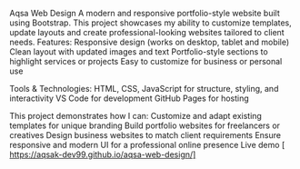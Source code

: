 Aqsa Web Design
A modern and responsive portfolio-style website built using Bootstrap.
This project showcases my ability to customize templates, update layouts and create professional-looking websites tailored to client needs.
 Features:
Responsive design (works on desktop, tablet and mobile)
Clean layout with updated images and text
Portfolio-style sections to highlight services or projects
Easy to customize for business or personal use

 Tools & Technologies:
HTML, CSS, JavaScript for structure, styling, and interactivity
VS Code for development
GitHub Pages for hosting

This project demonstrates how I can:
Customize and adapt existing templates for unique branding
Build portfolio websites for freelancers or creatives
Design business websites to match client requirements
Ensure responsive and modern UI for a professional online presence
 Live demo [ https://aqsak-dev99.github.io/aqsa-web-design/]

